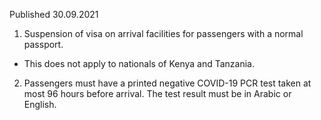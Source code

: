 Published 30.09.2021
1. Suspension of visa on arrival facilities for passengers with a normal passport.
- This does not apply to nationals of Kenya and Tanzania.
2. Passengers must have a printed negative COVID-19 PCR test taken at most 96 hours before arrival. The test result must be in Arabic or English.